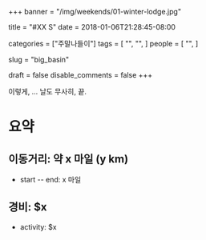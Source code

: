 +++
banner = "/img/weekends/01-winter-lodge.jpg"

title = "#XX S"
date = 2018-01-06T21:28:45-08:00

categories = ["주말나들이"]
tags = [
    "",
    "",
]
people = [
    "",
]

slug = "big_basin"

draft = false
disable_comments = false
+++

<!--more-->

이렇게, … 날도 무사히, 끝.

# 요약

## 이동거리: 약 x 마일 (y km)

- start -- end: x 마일

## 경비: $x

- activity: $x
